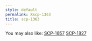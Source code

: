 ```yaml
---
style: default
permalink: Xscp-1363
title: scp-1363
---
```

You may also like:
[SCP-1657](http://scp-wiki.net/scp-1657)
[SCP-1827](http://scp-wiki.net/scp-1827)